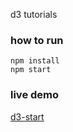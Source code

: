 d3 tutorials

### how to run 

```
npm install
npm start
```

### live demo 

[d3-start](https://developerdoc.com/d3start/#/)